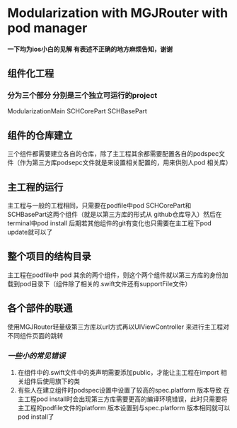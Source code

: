 # Modularization with MGJRouter with pod manager 
#### 一下均为ios小白的见解 有表述不正确的地方麻烦告知，谢谢
## 组件化工程 
### 分为三个部分 分别是三个独立可运行的project
ModularizationMain
SCHCorePart 
SCHBasePart
## 组件的仓库建立
三个组件都需要建立各自的仓库，除了主工程其余都需要配置各自的podspec文件（作为第三方库podsepc文件就是来设置相关配置的，用来供别人pod 相关库）
## 主工程的运行
主工程与一般的工程相同，只需要在podfile中pod SCHCorePart和SCHBasePart这两个组件（就是以第三方库的形式从 github仓库导入）然后在terminal中pod install 后期若其他组件的git有变化也只需要在主工程下pod update就可以了
## 整个项目的结构目录
主工程在podfile中 pod 其余的两个组件，则这个两个组件就以第三方库的身份加载到pod目录下（组件除了相关的.swift文件还有supportFile文件）
## 各个部件的联通
使用MGJRouter轻量级第三方库以url方式再以UIViewController 来进行主工程对不同组件页面的跳转
### *一些小的常见错误*
1. 在组件中的.swift文件中的类声明需要添加public，才能让主工程在import 相关组件后使用旗下的类
2. 有些人在建立组件时podspec设置中设置了较高的spec.platform 版本导致 在主工程pod install时会出现第三方库需要更高的编译环境错误，此时只需要将
主工程的podfile文件的platform 版本设置到与spec.platform 版本相同就可以pod install了
